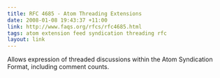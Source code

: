 ```yaml
---
title: RFC 4685 - Atom Threading Extensions
date: 2008-01-08 19:43:37 +11:00
link: http://www.faqs.org/rfcs/rfc4685.html
tags: atom extension feed syndication threading rfc
layout: link
---
```

Allows expression of threaded discussions within the Atom Syndication Format, including comment counts.
